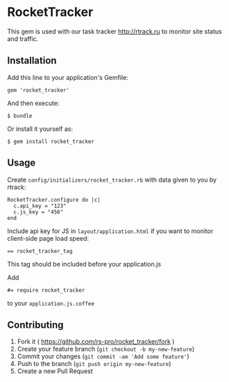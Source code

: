 # RocketTracker

This gem is used with our task tracker http://rtrack.ru to monitor site status and traffic.

## Installation

Add this line to your application's Gemfile:

    gem 'rocket_tracker'

And then execute:

    $ bundle

Or install it yourself as:

    $ gem install rocket_tracker

## Usage

Create ```config/initializers/rocket_tracker.rb``` with data given to you by rtrack:

    RocketTracker.configure do |c|
      c.api_key = "123"
      c.js_key = "456"
    end
    
Include api key for JS in ```layout/application.html``` if you want to monitor client-side page load speed:

    == rocket_tracker_tag

This tag should be included before your application.js

Add 

    #= require rocket_tracker

to your ```application.js.coffee```

## Contributing

1. Fork it ( https://github.com/rs-pro/rocket_tracker/fork )
2. Create your feature branch (`git checkout -b my-new-feature`)
3. Commit your changes (`git commit -am 'Add some feature'`)
4. Push to the branch (`git push origin my-new-feature`)
5. Create a new Pull Request

